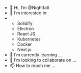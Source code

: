 - 👋 Hi, I’m @Niqhtfall
- 👀 I’m interested in:
- - Solidify
  - Electron
  - React JS
  - Kubernetes
  - Docker
  - Next.js
- 🌱 I’m currently learning ...
- 💞️ I’m looking to collaborate on ...
- 📫 How to reach me ...

<!---
Niqhtfall/Niqhtfall is a ✨ special ✨ repository because its `README.md` (this file) appears on your GitHub profile.
You can click the Preview link to take a look at your changes.
--->
